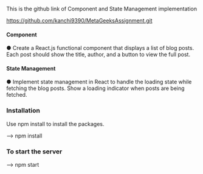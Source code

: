 
This is the github link of Component and State Management implementation

https://github.com/kanchi9390/MetaGeeksAssignment.git


#### Component

● Create a React.js functional component that displays a list of blog posts. Each post should show the title, author, and a button to view the full post.

#### State Management

● Implement state management in React to handle the loading state while fetching the blog posts. Show a loading indicator when posts are being fetched.

### Installation

Use npm install to install the packages.

--> npm install

### To start the server

--> npm start
